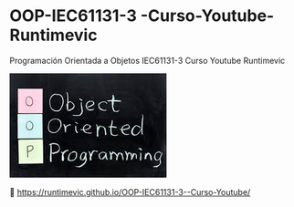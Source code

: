 # OOP-IEC61131-3 -Curso-Youtube-Runtimevic

 Programación Orientada a Objetos IEC61131-3 Curso Youtube Runtimevic

![OOP](./Assets/OOP.jfif)

:link: https://runtimevic.github.io/OOP-IEC61131-3--Curso-Youtube/


